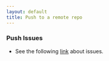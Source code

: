 ```yaml
---
layout: default
title: Push to a remote repo
---
```


### Push Issues

* See the following [link](/migration-to-git/3-working-with-git/git-extension-issues.html) about issues.